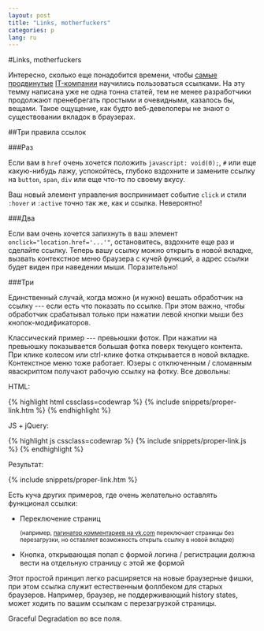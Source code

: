 ```yaml
---
layout: post
title: "Links, motherfuckers"
categories: p
lang: ru
---
```


#Links, motherfuckers

Интересно, сколько еще понадобится времени, чтобы [самые](//twitter.com) [продвинутые](//instagram.com) [IT-компании](//plus.google.com) научились пользоваться ссылками. На эту темму написана уже не одна тонна статей, тем не менее разработчики продолжают пренебрегать простыми и очевидными, казалось бы, вещами. Такое ощущение, как будто веб-девелоперы не знают о существовании вкладок в браузерах.

##Три правила ссылок

###Раз

Если вам в `href` очень хочется положить `javascript: void(0);`, `#` или еще какую-нибудь лажу, успокойтесь, глубоко вздохните и замените ссылку на `button`, `span`, `div` или еще что-то по своему вкусу.

Ваш новый элемент управления воспринимает событие `click` и стили `:hover` и `:active` точно так же, как и ссылка. Невероятно!

###Два

Если вам очень хочется запихнуть в ваш элемент `onclick="location.href='...'"`, остановитесь, вздохните еще раз и сделайте ссылку. Теперь вашу ссылку можно открыть в новой вкладке, вызвать контекстное меню браузера с кучей функций, а адрес ссылки будет виден при наведении мыши. Поразительно!

###Три

Единственный случай, когда можно (и нужно) вешать обработчик на ссылку --- если есть что показать по ссылке. При этом важно, чтобы обработчик срабатывал только при нажатии левой кнопки мыши без кнопок-модификаторов.

Классический пример --- превьюшки фоток. При нажатии на превьюшку показывается большая фотка поверх текущего контента. При клике колесом или ctrl-клике фотка открывается в новой вкладке. Контекстное меню тоже работает. Юзеры с отключенным&nbsp;/ сломанным яваскриптом получают рабочую ссылку на фотку. Все довольны:

HTML:

{% highlight html cssclass=codewrap %}
{% include snippets/proper-link.htm %}
{% endhighlight %}

JS + jQuery:

{% highlight js cssclass=codewrap %}
{% include snippets/proper-link.js %}
{% endhighlight %}

Результат:

{% include snippets/proper-link.htm %}

<script>
dzDelayed.push(function() {
	{% include snippets/proper-link.js %}
});
</script>

Есть куча других примеров, где очень желательно оставлять функционал ссылки:

- 	Переключение страниц

	<small>(например, [пагинатор комментариев на vk.com](http://vk.com/wall-35502680_11833) переключает страницы без перезагрузки, но оставляет возможность открыть ссылку в новой вкладке)</small>

-	Кнопка, открывающая попап с формой логина&nbsp;/ регистрации должна вести на отдельную страницу с этой же формой

Этот простой принцип легко расширяется на новые браузерные фишки, при этом ссылка служит естественным фоллбеком для старых браузеров. Например, браузер, не поддерживающий history states, может ходить по вашим ссылкам с перезагрузкой страницы.

Graceful Degradation во все поля.